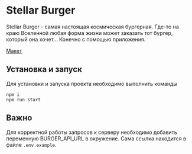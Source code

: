 # Stellar Burger
Stellar Burger - самая настоящая космическая бургерная. Где-то на краю Вселенной любая форма жизни может заказать тот бургер, который она хочет...
Конечно с помощью приложения.

[Макет](<https://www.figma.com/file/vIywAvqfkOIRWGOkfOnReY/React-Fullstack_-Проектные-задачи-(3-месяца)_external_link?type=design&node-id=0-1&mode=design>)

## Установка и запуск
Для установки и запуска проекта необходимо выполнить команды
```
npm i
npm run start
```

## Важно
Для корректной работы запросов к серверу необходимо добавить переменную BURGER_API_URL в окружение. Сама ссылка находится в файле `.env.example`.
